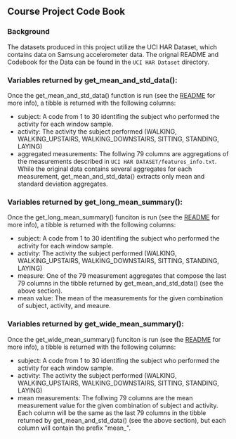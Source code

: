 ## Course Project Code Book

### Background
The datasets produced in this project utilize the UCI HAR Dataset, which contains data on Samsung accelerometer data. The orignal README and Codebook for the Data can be found in the `UCI HAR Dataset` directory. 

### Variables returned by get_mean_and_std_data():
Once the get_mean_and_std_data() function is run (see the [README](README.MD) for more info), a tibble is returned with the following columns:
* subject: A code from 1 to 30 identifing the subject who performed the activity for each window sample.
* activity: The activity the subject performed (WALKING, WALKING_UPSTAIRS, WALKING_DOWNSTAIRS, SITTING, STANDING, LAYING)
* aggregated measurements: The follwing 79 columns are aggregations of the measurements described in  `UCI HAR DATASET/features_info.txt`. While the original data contains several aggregates for each measurement, get_mean_and_std_data() extracts only mean and standard deviation aggregates. 

### Variables returned by get_long_mean_summary():
Once the get_long_mean_summary() funciton is run  (see the [README](README.MD) for more info), a tibble is returned with the following columns: 
* subject: A code from 1 to 30 identifing the subject who performed the activity for each window sample.
* activity: The activity the subject performed (WALKING, WALKING_UPSTAIRS, WALKING_DOWNSTAIRS, SITTING, STANDING, LAYING)
* measure: One of the 79 measurement aggregates that compose the last 79 columns in the tibble returned by get_mean_and_std_data() (see the above section). 
* mean value: The mean of the measurements for the given combination of subject, activity, and meaure. 

### Variables returned by get_wide_mean_summary():
Once the get_wide_mean_summary() funciton is run  (see the [README](README.MD) for more info), a tibble is returned with the following columns: 
* subject: A code from 1 to 30 identifing the subject who performed the activity for each window sample.
* activity: The activity the subject performed (WALKING, WALKING_UPSTAIRS, WALKING_DOWNSTAIRS, SITTING, STANDING, LAYING)
* mean measurements: The follwing 79 columns are the mean measurement value for the given combination of subject and activity. Each column will be the same as the last 79 columns in the tibble returned by get_mean_and_std_data() (see the above section), but each column will contain the prefix "mean_". 